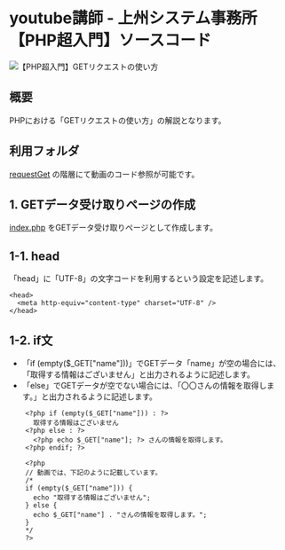 # youtube講師 - 上州システム事務所【PHP超入門】ソースコード


![【PHP超入門】GETリクエストの使い方](https://user-images.githubusercontent.com/84372249/127012354-984541e0-c540-4fb7-a899-e7d5665ca08e.jpg)


## 概要
PHPにおける「GETリクエストの使い方」の解説となります。


## 利用フォルダ
[requestGet](https://github.com/y-oota-joshu/php-beginner-code/tree/main/requestGet) の階層にて動画のコード参照が可能です。


## 1. GETデータ受け取りページの作成
[index.php](https://github.com/y-oota-joshu/php-beginner-code/blob/main/requestGet/index.php) をGETデータ受け取りページとして作成します。


## 1-1. head
「head」に「UTF-8」の文字コードを利用するという設定を記述します。
```
<head>
  <meta http-equiv="content-type" charset="UTF-8" />
</head>
```
## 1-2. if文
* 「if (empty($_GET["name"]))」でGETデータ「name」が空の場合には、「取得する情報はございません」と出力されるように記述します。
* 「else」でGETデータが空でない場合には、「〇〇さんの情報を取得します。」と出力されるように記述します。
```
    <?php if (empty($_GET["name"])) : ?>
      取得する情報はございません
    <?php else : ?>
      <?php echo $_GET["name"]; ?> さんの情報を取得します。
    <?php endif; ?>

    <?php
    // 動画では、下記のように記載しています。
    /*
    if (empty($_GET["name"])) {
      echo "取得する情報はございません";
    } else {
      echo $_GET["name"] . "さんの情報を取得します。";
    }
    */
    ?>
```

